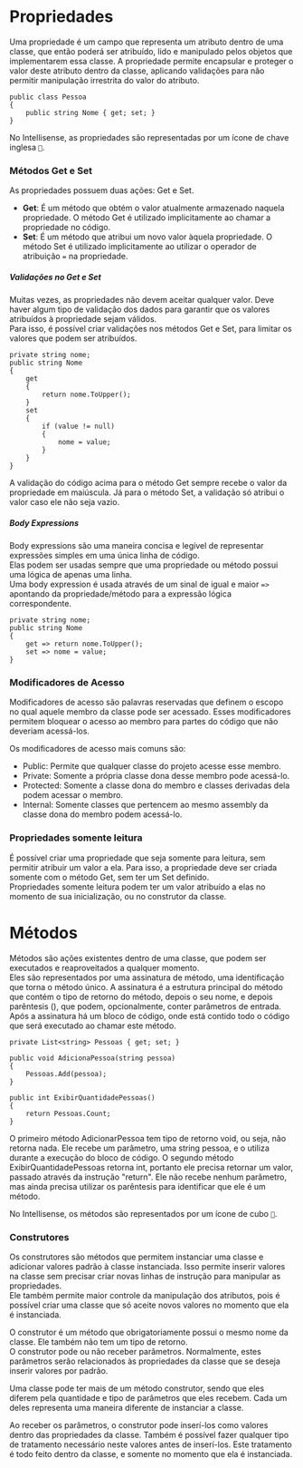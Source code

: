 # Propriedades

Uma propriedade é um campo que representa um atributo dentro de uma classe, que então poderá ser atribuído, lido e manipulado pelos objetos que implementarem essa classe. A propriedade permite encapsular e proteger o valor deste atributo dentro da classe, aplicando validações para não permitir manipulação irrestrita do valor do atributo.  
```
public class Pessoa
{
	public string Nome { get; set; }
}
```
No Intellisense, as propriedades são representadas por um ícone de chave inglesa `🔧`.

### Métodos Get e Set

As propriedades possuem duas ações: Get e Set.  
- **Get**: É um método que obtém o valor atualmente armazenado naquela propriedade. O método Get é utilizado implicitamente ao chamar a propriedade no código.  
- **Set**: É um método que atribui um novo valor àquela propriedade. O método Set é utilizado implicitamente ao utilizar o operador de atribuição `=` na propriedade.

##### Validações no Get e Set

Muitas vezes, as propriedades não devem aceitar qualquer valor. Deve haver algum tipo de validação dos dados para garantir que os valores atribuídos à propriedade sejam válidos.  
Para isso, é possível criar validações nos métodos Get e Set, para limitar os valores que podem ser atribuídos.
```
private string nome;
public string Nome
{
	get
	{
		return nome.ToUpper();
	}
	set
	{
		if (value != null)
		{
			nome = value;
		}
	}
}
```

A validação do código acima para o método Get sempre recebe o valor da propriedade em maiúscula. Já para o método Set, a validação só atribui o valor caso ele não seja vazio.

##### Body Expressions

Body expressions são uma maneira concisa e legível de representar expressões simples em uma única linha de código.  
Elas podem ser usadas sempre que uma propriedade ou método possui uma lógica de apenas uma linha.  
Uma body expression é usada através de um sinal de igual e maior `=>` apontando da propriedade/método para a expressão lógica correspondente.
```
private string nome;
public string Nome
{
	get => return nome.ToUpper();
	set => nome = value;
}
```

### Modificadores de Acesso

Modificadores de acesso são palavras reservadas que definem o escopo no qual aquele membro da classe pode ser acessado. Esses modificadores permitem bloquear o acesso ao membro para partes do código que não deveriam acessá-los.

Os modificadores de acesso mais comuns são:
- Public: Permite que qualquer classe do projeto acesse esse membro.
- Private: Somente a própria classe dona desse membro pode acessá-lo.
- Protected: Somente a classe dona do membro e classes derivadas dela podem acessar o membro.
- Internal: Somente classes que pertencem ao mesmo assembly da classe dona do membro podem acessá-lo.

### Propriedades somente leitura

É possível criar uma propriedade que seja somente para leitura, sem permitir atribuir um valor a ela. Para isso, a propriedade deve ser criada somente com o método Get, sem ter um Set definido.  
Propriedades somente leitura podem ter um valor atribuído a elas no momento de sua inicialização, ou no construtor da classe.

# Métodos

Métodos são ações existentes dentro de uma classe, que podem ser executados e reaproveitados a qualquer momento.  
Eles são representados por uma assinatura de método, uma identificação que torna o método único. A assinatura é a estrutura principal do método que contém o tipo de retorno do método, depois o seu nome, e depois parêntesis (), que podem, opcionalmente, conter parâmetros de entrada.  
Após a assinatura há um bloco de código, onde está contido todo o código que será executado ao chamar este método.
```
private List<string> Pessoas { get; set; }

public void AdicionaPessoa(string pessoa)
{
	Pessoas.Add(pessoa);
}

public int ExibirQuantidadePessoas()
{
	return Pessoas.Count;
}
```

O primeiro método AdicionarPessoa tem tipo de retorno void, ou seja, não retorna nada. Ele recebe um parâmetro, uma string pessoa, e o utiliza durante a execução do bloco de código.
O segundo método ExibirQuantidadePessoas retorna int, portanto ele precisa retornar um valor, passado através da instrução "return". Ele não recebe nenhum parâmetro, mas ainda precisa utilizar os parêntesis para identificar que ele é um método.

No Intellisense, os métodos são representados por um ícone de cubo `🧊`.

### Construtores

Os construtores são métodos que permitem instanciar uma classe e adicionar valores padrão à classe instanciada. Isso permite inserir valores na classe sem precisar criar novas linhas de instrução para manipular as propriedades.  
Ele também permite maior controle da manipulação dos atributos, pois é possível criar uma classe que só aceite novos valores no momento que ela é instanciada.

O construtor é um método que obrigatoriamente possui o mesmo nome da classe. Ele também não tem um tipo de retorno.  
O construtor pode ou não receber parâmetros. Normalmente, estes parâmetros serão relacionados às propriedades da classe que se deseja inserir valores por padrão.

Uma classe pode ter mais de um método construtor, sendo que eles diferem pela quantidade e tipo de parâmetros que eles recebem. Cada um deles representa uma maneira diferente de instanciar a classe.

Ao receber os parâmetros, o construtor pode inserí-los como valores dentro das propriedades da classe. Também é possível fazer qualquer tipo de tratamento necessário neste valores antes de inserí-los. Este tratamento é todo feito dentro da classe, e somente no momento que ela é instanciada.